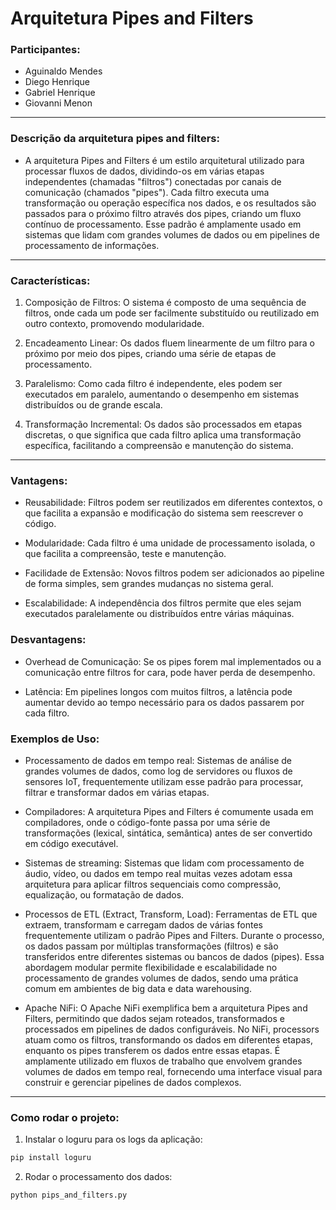 # Arquitetura Pipes and Filters
### Participantes:
- Aguinaldo Mendes
- Diego Henrique
- Gabriel Henrique
- Giovanni Menon

-----
### Descrição da arquitetura pipes and filters:

- A arquitetura Pipes and Filters é um estilo arquitetural utilizado para processar fluxos de dados, dividindo-os em várias etapas independentes (chamadas "filtros") conectadas por canais de comunicação (chamados "pipes"). Cada filtro executa uma transformação ou operação específica nos dados, e os resultados são passados para o próximo filtro através dos pipes, criando um fluxo contínuo de processamento. Esse padrão é amplamente usado em sistemas que lidam com grandes volumes de dados ou em pipelines de processamento de informações.

-----

### Características:
1. Composição de Filtros: O sistema é composto de uma sequência de filtros, onde cada um pode ser facilmente substituído ou reutilizado em outro contexto, promovendo modularidade.

2. Encadeamento Linear: Os dados fluem linearmente de um filtro para o próximo por meio dos pipes, criando uma série de etapas de processamento.

3. Paralelismo: Como cada filtro é independente, eles podem ser executados em paralelo, aumentando o desempenho em sistemas distribuídos ou de grande escala.

4. Transformação Incremental: Os dados são processados em etapas discretas, o que significa que cada filtro aplica uma transformação específica, facilitando a compreensão e manutenção do sistema.

-----

### Vantagens:
- Reusabilidade: Filtros podem ser reutilizados em diferentes contextos, o que facilita a expansão e modificação do sistema sem reescrever o código.

- Modularidade: Cada filtro é uma unidade de processamento isolada, o que facilita a compreensão, teste e manutenção.

- Facilidade de Extensão: Novos filtros podem ser adicionados ao pipeline de forma simples, sem grandes mudanças no sistema geral.

- Escalabilidade: A independência dos filtros permite que eles sejam executados paralelamente ou distribuídos entre várias máquinas.

### Desvantagens:
- Overhead de Comunicação: Se os pipes forem mal implementados ou a comunicação entre filtros for cara, pode haver perda de desempenho.

- Latência: Em pipelines longos com muitos filtros, a latência pode aumentar devido ao tempo necessário para os dados passarem por cada filtro.

### Exemplos de Uso:
- Processamento de dados em tempo real: Sistemas de análise de grandes volumes de dados, como log de servidores ou fluxos de sensores IoT, frequentemente utilizam esse padrão para processar, filtrar e transformar dados em várias etapas.

- Compiladores: A arquitetura Pipes and Filters é comumente usada em compiladores, onde o código-fonte passa por uma série de transformações (lexical, sintática, semântica) antes de ser convertido em código executável.

- Sistemas de streaming: Sistemas que lidam com processamento de áudio, vídeo, ou dados em tempo real muitas vezes adotam essa arquitetura para aplicar filtros sequenciais como compressão, equalização, ou formatação de dados.

- Processos de ETL (Extract, Transform, Load): Ferramentas de ETL que extraem, transformam e carregam dados de várias fontes frequentemente utilizam o padrão Pipes and Filters. Durante o processo, os dados passam por múltiplas transformações (filtros) e são transferidos entre diferentes sistemas ou bancos de dados (pipes). Essa abordagem modular permite flexibilidade e escalabilidade no processamento de grandes volumes de dados, sendo uma prática comum em ambientes de big data e data warehousing.

- Apache NiFi: O Apache NiFi exemplifica bem a arquitetura Pipes and Filters, permitindo que dados sejam roteados, transformados e processados em pipelines de dados configuráveis. No NiFi, processors atuam como os filtros, transformando os dados em diferentes etapas, enquanto os pipes transferem os dados entre essas etapas. É amplamente utilizado em fluxos de trabalho que envolvem grandes volumes de dados em tempo real, fornecendo uma interface visual para construir e gerenciar pipelines de dados complexos.

------
### Como rodar o projeto:
1. Instalar o loguru para os logs da aplicação: 
``` python
pip install loguru
```
2. Rodar o processamento dos dados:
```python
python pips_and_filters.py
````
